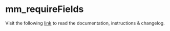 # mm_requireFields

Visit the following [link](http://code.divandesign.biz/modx/mm_requirefields) to read the documentation, instructions & changelog.
